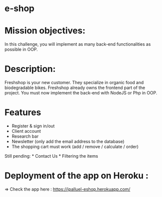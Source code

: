 # e-shop

# Mission objectives:

In this challenge, you will implement as many back-end functionalities as possible in OOP.

# Description: 

Freshshop is your new customer. They specialize in organic food and biodegradable bikes.
Freshshop already owns the frontend part of the project. You must now implement the back-end with NodeJS or Php in OOP.

# Features

   * Register & sign in/out
   * Client account
   * Research bar
   * Newsletter (only add the email address to the database)
   * The shopping cart must work (add / remove / calculate / order)
   
   Still pending: 
    * Contact Us
    * Filtering the items


# Deployment of the app on Heroku :

 => Check the app here : https://jpalluel-eshop.herokuapp.com/
